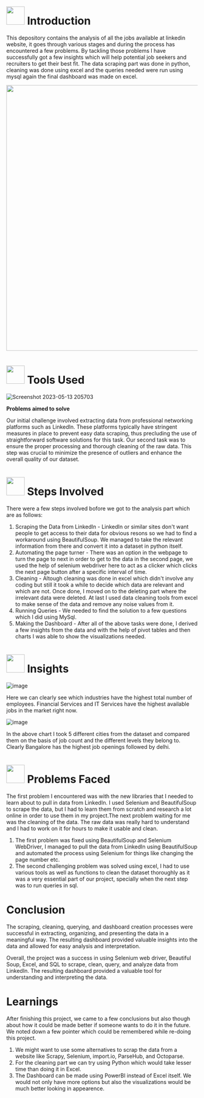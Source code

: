 # 
# <img src="https://media.tenor.com/2ZexrTx-QSQAAAAC/linkedin.gif" width="48" height="48"> **Introduction**

This depository contains the analysis of all the jobs available at linkedin website, it goes through various stages and during the process has encountered a few problems. By tackling those problems I have successfully got a few insights which will help potential job seekers and recruiters to get their best fit. The data scraping part was done in python, cleaning was done using excel and the queries needed were run using mysql again the final dashboard was made on excel.



<img src="https://media.tenor.com/KOki-OrS24AAAAAC/linkedin.gif" width="1000" height="700">

  
# <img src="https://media.tenor.com/WMS0HHtKYD8AAAAi/handwerk-stephaniebergerschmuck.gif" width="48" height="48"> **Tools Used**
![Screenshot 2023-05-13 205703](https://github.com/AnubhabDebnath/LinkedIn_Job_Analytics/assets/110715196/d2ba0355-fb9f-4665-b79e-a6f7dd1735c5)



**Problems aimed to solve**



Our initial challenge involved extracting data from professional networking platforms such as LinkedIn. These platforms typically have stringent measures in place to prevent easy data scraping, thus precluding the use of straightforward software solutions for this task. Our second task was to ensure the proper processing and thorough cleaning of the raw data. This step was crucial to minimize the presence of outliers and enhance the overall quality of our dataset.



# <img src="https://media.tenor.com/S_MxiWkUAHMAAAAi/steps-baby-steps.gif" width="48" height="48"> **Steps Involved**

There were a few steps involved bofore we got to the analysis part which are as follows:
  1. Scraping the Data from LinkedIn - LinkedIn or similar sites don't want people to get access to their data for obvious resons so we had to find a workaround using BeautifulSoup. We managed to take the relevant information from there and convert it into a dataset in python itself.
  2. Automating the page turner - There was an option in the webpage to turn the page to next in order to get to the data in the second page, we used the help of selenium webdriver here to act as a clicker which clicks the next page button after a specific interval of time.
  3. Cleaning - Altough cleaning was done in excel which didn't involve any coding but still it took a while to decide which data are relevant and which are not. Once done, I moved on to the deleting part where the irrelevant data were deleted. At last I used data cleaning tools from excel to make sense of the data and remove any noise values from it.
  4. Running Queries - We needed to find the solution to a few questions which I did using MySql.
  5. Making the Dashboard - After all of the above tasks were done, I derived a few insights from the data and with the help of pivot tables and then charts I was able to show the visualizations needed.




# <img src="https://media.tenor.com/F7Y9A0SWAUcAAAAi/goal-circle.gif" width="48" height="48"> **Insights**

![image](https://github.com/AnubhabDebnath/LinkedIn_Job_Analytics/assets/110715196/fdcd98d3-67a8-46a5-aa59-880fbe27fd7f)

Here we can clearly see which industries have the highest total number of employees.
Financial Services and IT Services have the highest available jobs in the market right now.


![image](https://github.com/AnubhabDebnath/LinkedIn_Job_Analytics/assets/110715196/39faacd8-59b0-4f77-87a5-9eaba4856428)

In the above chart I took 5 different cities from the dataset and compared them on the basis of job count and the different levels they belong to.
Clearly Bangalore has the highest job openings followed by delhi.




# <img src="https://media.tenor.com/ts5y4CC3OlYAAAAC/life-is-so-hard-long-day.gif" width="48" height="48"> **Problems Faced**

The first problem I encountered was with the new libraries that I needed to learn about to pull in data from LinkedIn. I used Selenium and BeautifulSoup to scrape the data, but I had to learn them from scratch and research a lot online in order to use them in my project.The next problem waiting for me was the cleaning of the data. The raw data was really hard to understand and I had to work on it for hours to make it usable and clean.
  1. The first problem was fixed using BeautifulSoup and Selenium WebDriver, I managed to pull the data from LinkedIn using BeautifulSoup and automated the process using Selenium for things like changing the page number etc.
  2. The second challenging problem was solved using excel, I had to use various tools as well as functions to clean the dataset thoroughly as it was a very essential part of our project, specially when the next step was to run queries in sql.




# <imf src="https://media.tenor.com/RUKQWE0MJE4AAAAi/road-sign-roadtrip.gif" width="48" height="48"> **Conclusion**
The scraping, cleaning, querying, and dashboard creation processes were successful in extracting, organizing, and presenting the data in a meaningful way. The resulting dashboard provided valuable insights into the data and allowed for easy analysis and interpretation.

Overall, the project was a success in using Selenium web driver, Beautiful Soup, Excel, and SQL to scrape, clean, query, and analyze data from LinkedIn. The resulting dashboard provided a valuable tool for understanding and interpreting the data.
  

  

# <imf src="https://media.tenor.com/-YcB0iBIq0cAAAAC/learn-learning.gif" width="48" height="48"> **Learnings**
After finishing this project, we came to a few conclusions but also though about how it could be made better if someone wants to do it in the future. We noted down a few pointer which could be remembered while re-doing this project.
  1. We might want to use some alternatives to scrap the data from a website like Scrapy, Selenium, import.io, ParseHub, and Octoparse.
  2. For the cleaning part we can try using Python which would take lesser time than doing it in Excel. 
  3. The Dashboard can be made using PowerBI instead of Excel itself. We would not only have more options but also the visualizations would be much better looking in appearence.
  
